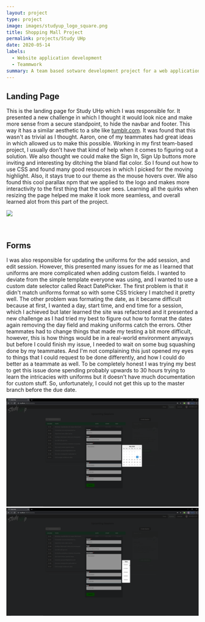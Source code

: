 ```yaml
---
layout: project
type: project
image: images/studyup_logo_square.png
title: Shopping Mall Project
permalink: projects/Study UHp
date: 2020-05-14
labels:
  - Website application development
  - Teammwork
summary: A team based sotware development project for a web application that helps students find tutor sessions, and teach others.
---
```


## Landing Page

This is the landing page for Study UHp which I was responsible for. It presented a new challenge in which I thought it would look nice and make more sense from a secure standpoint, to hide the navbar and footer. This way it has a similar aesthetic to a site like [tumblr.com](https://www.tumblr.com/). It was found that this wasn't as trivial as I thought. Aaron, one of my teammates had great ideas in which allowed us to make this possible. Working in my first team-based project, I usually don't have that kind of help when it comes to figuring out a solution. We also thought we could make the Sign In, Sign Up buttons more inviting and interesting by ditching the bland flat color. So I found out how to use CSS and found many good resources in which I picked for the moving highlight. Also, it stays true to our theme as the mouse hovers over. We also found this cool parallax npm that we applied to the logo and makes more interactivity to the first thing that the user sees. Learning all the quirks when resizing the page helped me make it look more seamless, and overall learned alot from this part of the project.  

<img class="ui large floated center rounded image"  src="/images/Landingpage.PNG">

<p>&nbsp;</p>

## Forms

I was also responsible for updating the uniforms for the add session, and edit session. However, this presented many issues for me as I learned that uniforms are more complicated when adding custom fields. I wanted to deviate from the simple template everyone was using, and I wanted to use a custom date selector called React DatePicker. The first problem is that it didn't match uniforms format so with some CSS trickery I matched it pretty well. The other problem was formating the date, as it became difficult because at first, I wanted a day, start time, and end time for a session, which I achieved but later learned the site was refactored and it presented a new challenge as I had tried my best to figure out how to format the dates again removing the day field and making uniforms catch the errors. Other teammates had to change things that made my testing a bit more difficult, however, this is how things would be in a real-world environment anyways but before I could finish my issue, I needed to wait on some bug squashing done by my teammates. And I'm not complaining this just opened my eyes to things that I could request to be done differently, and how I could do better as a teammate as well. To be completely honest I was trying my best to get this issue done spending probably upwards to 30 hours trying to learn the intricacies with uniforms but it doesn't have much documentation for custom stuff. So, unfortunately, I could not get this up to the master branch before the due date.   

<img class="ui massive floated center rounded image" src="/images/dayPick.PNG">
<img class="ui massive floated center rounded image" src="/images/timePick.PNG">